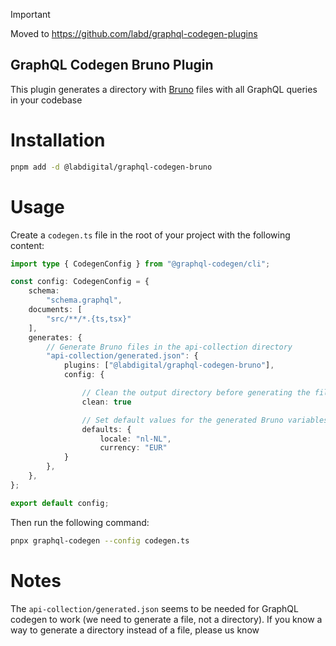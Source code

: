 > [!IMPORTANT]
> Moved to https://github.com/labd/graphql-codegen-plugins

## GraphQL Codegen Bruno Plugin
This plugin generates a directory with
[Bruno](https://github.com/usebruno/bruno) files with all GraphQL queries in
your codebase

# Installation
```sh
pnpm add -d @labdigital/graphql-codegen-bruno
```

# Usage
Create a `codegen.ts` file in the root of your project with the following content:

```ts
import type { CodegenConfig } from "@graphql-codegen/cli";

const config: CodegenConfig = {
	schema:
		"schema.graphql",
	documents: [
		"src/**/*.{ts,tsx}"
	],
	generates: {
		// Generate Bruno files in the api-collection directory
		"api-collection/generated.json": {
			plugins: ["@labdigital/graphql-codegen-bruno"],
			config: {

				// Clean the output directory before generating the files
				clean: true

				// Set default values for the generated Bruno variables
				defaults: {
					locale: "nl-NL",
					currency: "EUR"
			}
		},
	},
};

export default config;
```

Then run the following command:

```sh
pnpx graphql-codegen --config codegen.ts
```

# Notes
The `api-collection/generated.json` seems to be needed for GraphQL codegen
to work (we need to generate a file, not a directory). If you know a way to
generate a directory instead of a file, please us know

